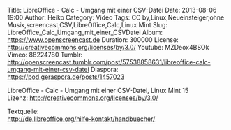 Title: LibreOffice - Calc - Umgang mit einer CSV-Datei
Date: 2013-08-06 19:00
Author: Heiko
Category: Video
Tags: CC by,Linux,Neueinsteiger,ohne Musik,screencast,CSV,LibreOffice,Calc,Linux Mint
Slug: LibreOffice_Calc_Umgang_mit_einer_CSVDatei
Album: https://www.openscreencast.de
Duration: 300000
License: http://creativecommons.org/licenses/by/3.0/
Youtube: MZDeox4BSOk
Vimeo: 88224780
Tumblr: http://openscreencast.tumblr.com/post/57538858631/libreoffice-calc-umgang-mit-einer-csv-datei
Diaspora: https://pod.geraspora.de/posts/1457023

LibreOffice - Calc - Umgang mit einer CSV-Datei, Linux Mint 15  
Lizenz: <http://creativecommons.org/licenses/by/3.0/>  
  
Textquelle:  
<http://de.libreoffice.org/hilfe-kontakt/handbuecher/>


